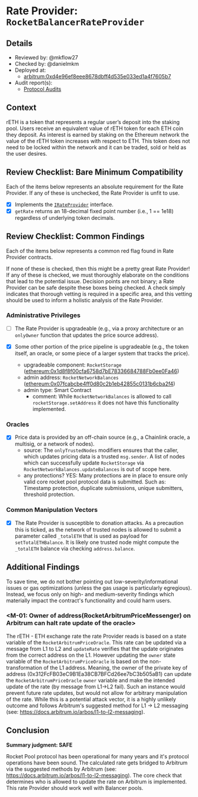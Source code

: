 # Rate Provider: `RocketBalancerRateProvider`

## Details
- Reviewed by: @mkflow27
- Checked by: @danielmkm
- Deployed at:
    - [arbitrum:0xd4e96ef8eee8678dbff4d535e033ed1a4f7605b7](https://arbiscan.io/address/0xd4e96ef8eee8678dbff4d535e033ed1a4f7605b7#readContract)
- Audit report(s):
    - [Protocol Audits](https://rocketpool.net/protocol/security)

## Context
rETH is a token that represents a regular user’s deposit into the staking pool. Users receive an equivalent value of rETH token for each ETH coin they deposit. As interest is earned by staking on the Ethereum network the value of the rETH token increases with respect to ETH. This token does not need to be locked within the network and it can be traded, sold or held as the user desires.

## Review Checklist: Bare Minimum Compatibility
Each of the items below represents an absolute requirement for the Rate Provider. If any of these is unchecked, the Rate Provider is unfit to use.

- [x] Implements the [`IRateProvider`](https://github.com/balancer/balancer-v2-monorepo/blob/bc3b3fee6e13e01d2efe610ed8118fdb74dfc1f2/pkg/interfaces/contracts/pool-utils/IRateProvider.sol) interface.
- [x] `getRate` returns an 18-decimal fixed point number (i.e., 1 == 1e18) regardless of underlying token decimals.

## Review Checklist: Common Findings
Each of the items below represents a common red flag found in Rate Provider contracts.

If none of these is checked, then this might be a pretty great Rate Provider! If any of these is checked, we must thoroughly elaborate on the conditions that lead to the potential issue. Decision points are not binary; a Rate Provider can be safe despite these boxes being checked. A check simply indicates that thorough vetting is required in a specific area, and this vetting should be used to inform a holistic analysis of the Rate Provider.

### Administrative Privileges
- [ ] The Rate Provider is upgradeable (e.g., via a proxy architecture or an `onlyOwner` function that updates the price source address).

- [x] Some other portion of the price pipeline is upgradeable (e.g., the token itself, an oracle, or some piece of a larger system that tracks the price).
    - upgradeable component: `RocketStorage` ([ethereum:0x1d8f8f00cfa6758d7bE78336684788Fb0ee0Fa46](https://etherscan.io/address/0x1d8f8f00cfa6758d7bE78336684788Fb0ee0Fa46#code))
    - admin address: `RocketNetworkBalances` ([ethereum:0x07fcabcbe4ff0d80c2b1eb42855c0131b6cba2f4](https://etherscan.io/address/0x07fcabcbe4ff0d80c2b1eb42855c0131b6cba2f4#code))
    - admin type: Smart Contract
        - comment: While `RocketNetworkBalances` is allowed to call `rocketStorage.setAddress` it does not have this functionality implemented. 

### Oracles
- [x] Price data is provided by an off-chain source (e.g., a Chainlink oracle, a multisig, or a network of nodes).
    - source: The `onlyTrustedNodes` modifiers ensures that the caller, which updates pricing data is a trusted `msg.sender`. A list of nodes which can successfully update `RocketStorage` via `RocketNetworkBalances.updateBalances` is out of scope here.
    - any protections? YES: Many protections are in place to ensure only valid core rocket pool protocol data is submitted. Such as: Timestamp protection, duplicate submissions, unique submitters, threshold protection.


### Common Manipulation Vectors
- [X] The Rate Provider is susceptible to donation attacks. As a precaution this is ticked, as the network of trusted nodes is allowed to submit a parameter called `_totalETH` that is used as payload for `setTotalETHBalance`. It is likely one trusted node might compute the `_totalETH` balance via checking `address.balance`. 



## Additional Findings
To save time, we do not bother pointing out low-severity/informational issues or gas optimizations (unless the gas usage is particularly egregious). Instead, we focus only on high- and medium-severity findings which materially impact the contract's functionality and could harm users.

### \<M-01: Owner of address(RocketArbitrumPriceMessenger) on Arbitrum can halt rate update of the oracle\>
The rETH - ETH exchange rate the rate Provider reads is based on a state variable of the `RocketArbitrumPriceOracle`. This rate can be updated via a message from L1 to L2 and `updateRate` verifies that the update originates from the correct address on the L1. However updating the `owner` state variable of the `RocketArbitrumPriceOracle` is based on the non-transformation of the L1 address. Meaning, the owner of the private key of address (0x312FcFB03eC9B1Ea38CB7BFCd26ee7bC3b505aB1) can update the `RocketArbitrumPriceOracle` `owner` variable and make the intended update of the rate (by message from L1->L2 fail). Such an instance would prevent future rate updates, but would not allow for arbitrary manipulation of the rate. While this is a potential attack vector, it is a highly unlikely outcome and follows Arbitrum's suggested method for L1 -> L2 messaging (see: https://docs.arbitrum.io/arbos/l1-to-l2-messaging).
## Conclusion
**Summary judgment: SAFE**

Rocket Pool protocol has been operational for many years and it's protocol operations have been sound. The calculated rate gets bridged to Arbitrum via the suggested methods by Arbitrum (see: https://docs.arbitrum.io/arbos/l1-to-l2-messaging). The core check that determines who is allowed to update the rate on Arbitrum is implemented. This rate Provider should work well with Balancer pools. 
